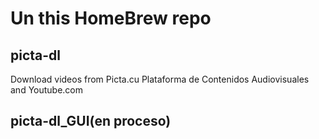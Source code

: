 # Un this HomeBrew repo
## picta-dl
Download videos from Picta.cu Plataforma de Contenidos Audiovisuales and Youtube.com
## picta-dl_GUI(en proceso)
